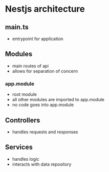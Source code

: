 # Nestjs architecture
## main.ts
- entrypoint for application
## Modules
- main routes of api
- allows for separation of concern
### app.module
- root module
- all other modules are imported to app.module
- no code goes into app.module
## Controllers
- handles requests and responses
## Services
- handles logic
- interacts with data repository
